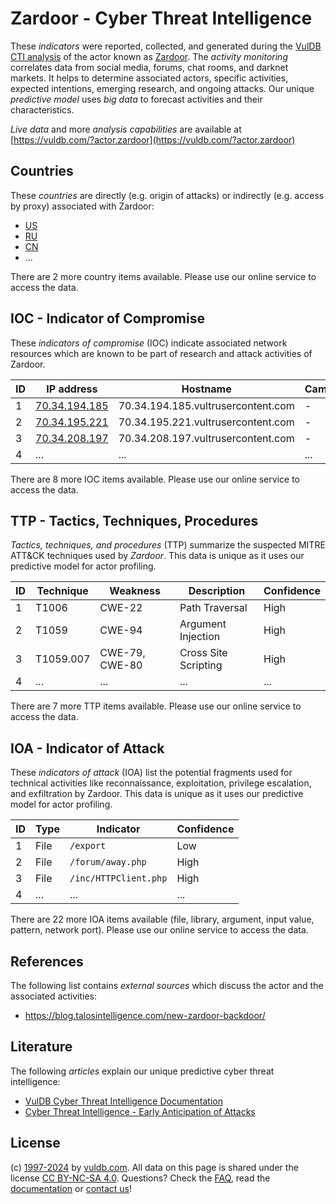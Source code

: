 # Zardoor - Cyber Threat Intelligence

These _indicators_ were reported, collected, and generated during the [VulDB CTI analysis](https://vuldb.com/?kb.cti) of the actor known as [Zardoor](https://vuldb.com/?actor.zardoor). The _activity monitoring_ correlates data from social media, forums, chat rooms, and darknet markets. It helps to determine associated actors, specific activities, expected intentions, emerging research, and ongoing attacks. Our unique _predictive model_ uses _big data_ to forecast activities and their characteristics.

_Live data_ and more _analysis capabilities_ are available at [https://vuldb.com/?actor.zardoor](https://vuldb.com/?actor.zardoor)

## Countries

These _countries_ are directly (e.g. origin of attacks) or indirectly (e.g. access by proxy) associated with Zardoor:

* [US](https://vuldb.com/?country.us)
* [RU](https://vuldb.com/?country.ru)
* [CN](https://vuldb.com/?country.cn)
* ...

There are 2 more country items available. Please use our online service to access the data.

## IOC - Indicator of Compromise

These _indicators of compromise_ (IOC) indicate associated network resources which are known to be part of research and attack activities of Zardoor.

ID | IP address | Hostname | Campaign | Confidence
-- | ---------- | -------- | -------- | ----------
1 | [70.34.194.185](https://vuldb.com/?ip.70.34.194.185) | 70.34.194.185.vultrusercontent.com | - | Medium
2 | [70.34.195.221](https://vuldb.com/?ip.70.34.195.221) | 70.34.195.221.vultrusercontent.com | - | Medium
3 | [70.34.208.197](https://vuldb.com/?ip.70.34.208.197) | 70.34.208.197.vultrusercontent.com | - | Medium
4 | ... | ... | ... | ...

There are 8 more IOC items available. Please use our online service to access the data.

## TTP - Tactics, Techniques, Procedures

_Tactics, techniques, and procedures_ (TTP) summarize the suspected MITRE ATT&CK techniques used by _Zardoor_. This data is unique as it uses our predictive model for actor profiling.

ID | Technique | Weakness | Description | Confidence
-- | --------- | -------- | ----------- | ----------
1 | T1006 | CWE-22 | Path Traversal | High
2 | T1059 | CWE-94 | Argument Injection | High
3 | T1059.007 | CWE-79, CWE-80 | Cross Site Scripting | High
4 | ... | ... | ... | ...

There are 7 more TTP items available. Please use our online service to access the data.

## IOA - Indicator of Attack

These _indicators of attack_ (IOA) list the potential fragments used for technical activities like reconnaissance, exploitation, privilege escalation, and exfiltration by Zardoor. This data is unique as it uses our predictive model for actor profiling.

ID | Type | Indicator | Confidence
-- | ---- | --------- | ----------
1 | File | `/export` | Low
2 | File | `/forum/away.php` | High
3 | File | `/inc/HTTPClient.php` | High
4 | ... | ... | ...

There are 22 more IOA items available (file, library, argument, input value, pattern, network port). Please use our online service to access the data.

## References

The following list contains _external sources_ which discuss the actor and the associated activities:

* https://blog.talosintelligence.com/new-zardoor-backdoor/

## Literature

The following _articles_ explain our unique predictive cyber threat intelligence:

* [VulDB Cyber Threat Intelligence Documentation](https://vuldb.com/?kb.cti)
* [Cyber Threat Intelligence - Early Anticipation of Attacks](https://www.scip.ch/en/?labs.20201022)

## License

(c) [1997-2024](https://vuldb.com/?kb.changelog) by [vuldb.com](https://vuldb.com/?kb.about). All data on this page is shared under the license [CC BY-NC-SA 4.0](https://creativecommons.org/licenses/by-nc-sa/4.0/). Questions? Check the [FAQ](https://vuldb.com/?kb.faq), read the [documentation](https://vuldb.com/?kb) or [contact us](https://vuldb.com/?contact)!
